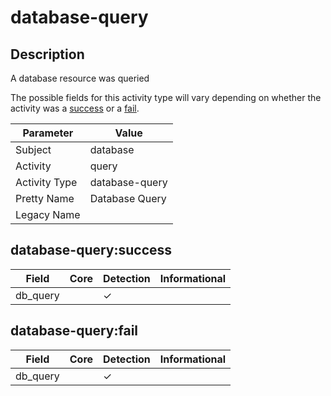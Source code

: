 database-query
==============

Description
-----------
A database resource was queried

The possible fields for this activity type will vary depending on whether the activity was a [success](#database-querysuccess) or a [fail](#database-queryfail).

| Parameter     | Value          |
| ------------- | -------------- |
| Subject       | database       |
| Activity      | query          |
| Activity Type | database-query |
| Pretty Name   | Database Query |
| Legacy Name   |                |

database-query:success
----------------------

| Field    | Core | Detection | Informational |
| -------- | ---- | --------- | ------------- |
| db_query |      | &#10003;  |               |

database-query:fail
-------------------

| Field    | Core | Detection | Informational |
| -------- | ---- | --------- | ------------- |
| db_query |      | &#10003;  |               |